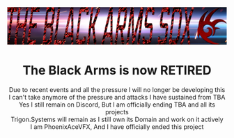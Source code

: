 <div align='center'>
<img src="tba.png" />  

# The Black Arms is now RETIRED  
Due to recent events and all the pressure I will no longer be developing this  
I can't take anymore of the pressure and attacks I have sustained from TBA  
Yes I still remain on Discord, But I am officially ending TBA and all its projects  
Trigon.Systems will remain as I still own its Domain and work on it actively   
I am PhoenixAceVFX, And I have officially ended this project  
</div>
